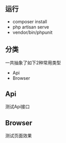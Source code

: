 运行
---
+ composer install
+ php artisan serve
+ vendor/bin/phpunit

分类
---
一共抽象了如下2种常用类型

+ Api 
+ Browser

Api
---
测试Api接口

Browser
---
测试页面效果
